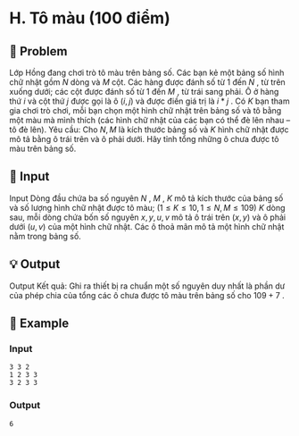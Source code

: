 # H. Tô màu (100 điểm)

## 📖 Problem

Lớp Hồng đang chơi trò tô màu trên bảng số. Các bạn kẻ một bảng số hình chữ nhật gồm
$N$
dòng và
$M$
cột. Các hàng được đánh số từ 1 đến
$N$
, từ trên xuống dưới; các cột được đánh số từ 1 đến
$M$
, từ trái sang phải. Ô ở hàng thứ
$i$
và cột thứ
$j$
được gọi là ô
$(i,j)$
và được điền giá trị là
$i*j$
. Có
$K$
bạn tham gia chơi trò chơi, mỗi bạn chọn một hình chữ nhật trên bảng số và tô bằng một màu mà mình thích (các hình chữ nhật của các bạn có thể đè lên nhau – tô đè lên).
Yêu cầu:
Cho
$N,M$
là kích thước bảng số và
$K$
hình chữ nhật được mô tả bằng ô trái trên và ô phải dưới. Hãy tỉnh tổng những ô chưa được tô màu trên bảng số.


## 🧩 Input

Input
Dòng đầu chứa ba số nguyên
$N$
,
$M$
,
$K$
mô tả kích thước của bảng số và số lượng hình chữ nhật được tô màu;
$(1 ≤K≤ 10, 1 ≤N,M≤ 109)$
$K$
dòng sau, mỗi dòng chứa bốn số nguyên
$x,y,u,v$
mô tả ô trái trên
$(x,y)$
và ô phải dưới
$(u,v)$
của một hình chữ nhật. Các ô thoả mãn mô tả một hình chữ nhật nằm trong bảng số.


## 💡 Output

Output
Kết quả:
Ghi ra thiết bị ra chuẩn một số nguyên duy nhất là phần dư của phép chia của tổng các ô chưa được tô màu trên bảng số cho
$109+ 7$
.


## 🧠 Example

### Input

```text
3 3 2
1 2 3 3
3 2 3 3
```

### Output

```text
6
```


